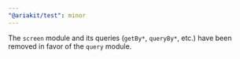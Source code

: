 ```yaml
---
"@ariakit/test": minor
---
```


The `screen` module and its queries (`getBy*`, `queryBy*`, etc.) have been removed in favor of the `query` module.
